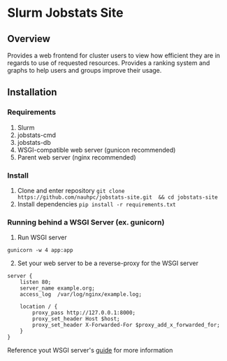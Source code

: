 # Slurm Jobstats Site

## Overview

Provides a web frontend for cluster users to view how efficient they are in regards to use of requested resources. Provides a ranking system and graphs to help users and groups improve their usage.

## Installation

### Requirements
1. Slurm
2. jobstats-cmd
3. jobstats-db
4. WSGI-compatible web server (gunicon recommended)
5. Parent web server (nginx recommended)

### Install
1. Clone and enter repository `git clone https://github.com/nauhpc/jobstats-site.git  && cd jobstats-site`
2. Install dependencies `pip install -r requirements.txt`

### Running behind a WSGI Server (ex. gunicorn)
1. Run WSGI server
```
gunicorn -w 4 app:app
```
2. Set your web server to be a reverse-proxy for the WSGI server
```
server {
    listen 80;
    server_name example.org;
    access_log  /var/log/nginx/example.log;

    location / {
        proxy_pass http://127.0.0.1:8000;
        proxy_set_header Host $host;
        proxy_set_header X-Forwarded-For $proxy_add_x_forwarded_for;
    }
}
```
Reference yout WSGI server's [guide](http://gunicorn.org/#quickstart) for more information
